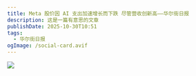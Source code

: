 ```yaml
---
title: Meta 股价因 AI 支出加速增长而下跌 尽管营收创新高——华尔街日报
description: 这是一篇有意思的文章
publishDate: 2025-10-30T10:51
tags:
  - 华尔街日报
ogImage: /social-card.avif
---
```



![](/assets/images/meta-股价因-ai-支出加速增长而下跌-尽管营收创新高——华尔街日报.jpg)
